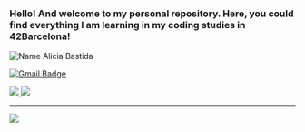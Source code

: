### Hello! And welcome to my personal repository. Here, you could find everything I am learning in my coding studies in 42Barcelona!

![Name](https://github.com/sharannyobasu/sharannyobasu/blob/master/Hello(1).gif)
  Alicia Bastida
  
[![Gmail Badge](https://img.shields.io/badge/-gmail-c14438?style=flat-square&logo=Gmail&logoColor=white&link=mailto:houshuai0816@gmail.com)](mailto:alibastida@gmail.com)

<a href="https://github.com/Daggy1234">
  <img src="https://komarev.com/ghpvc/?username=AliBastida&style=flat-square" />
</a>


<a href="https://github.com/Daggy1234">
  <img src="https://github-readme-stats.vercel.app/api?username=AliBastida&show_icons=true&hide_border=true" />
</a>

---

<a href="https://github.com/Daggy1234">
  <img src="https://github-readme-stats.vercel.app/api/top-langs/?username=AliBastida&layout=compact" />
</a>

<!--

# P-NAME  
**AliBastida/AliBastida** is a ✨ _special_ ✨ repository because its `README.md` (this file) appears on your GitHub profile.

Here are some ideas to get you started:

- 🔭 I’m currently working on ...
- 🌱 I’m currently learning ...
- 👯 I’m looking to collaborate on ...
- 🤔 I’m looking for help with ...
- 💬 Ask me about ...
- 📫 How to reach me: ...
- 😄 Pronouns: ...
- ⚡ Fun fact: ...
-->
